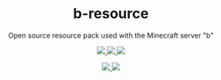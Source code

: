 <p>
  <h1 align=center>
    b-resource
  </h1>
<p align=center>
  Open source resource pack used with the Minecraft server "b"
</p>


<p align=center>
  <!--- Website Status ---->
  <a href=>
    <img src=https://img.shields.io/website?logo=openstreetmap&down_color=lightgrey&down_message=Offline&label=behr.dev&up_message=Online&url=http%3A%2F%2Fbehr.dev>
  </a>
  <!--- Discord Activity ---->
  <a href=https://discord.gg/MjXemPr>
    <img src=https://img.shields.io/discord/481711026962694146?logo=discord>
  </a>
  <!--- Commit Activity ---->
  <a href=https://github.com/Adriftus-Studios/network-script-data/pulse>
    <img src=https://img.shields.io/github/commit-activity/m/Adriftus-Studios/network-script-data?logo=read-the-docs>
  </a>
</p>

<p align=center>
	<!--- commit activity ---->
  <a href=https://github.com/Adriftus-Studios/network-script-data/pulse>
    <img src=https://img.shields.io/github/commit-activity/m/Adriftus-Studios/network-script-data?logo=read-the-docs>
  </a>
	<!--- license ---->
  <a href=https://unlicense.org>
    <img src=https://img.shields.io/badge/License-unlicense-lightgrey.svg>
  </a>
</p>
